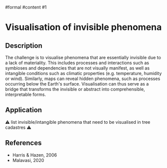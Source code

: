 #formal #content
#1

# Visualisation of invisible phenomena

## Description

The challenge is to visualise phenomena that are essentially invisible due to a lack of materiality. This includes processes and interactions such as symbioses and dependencies that are not visually manifest, as well as intangible conditions such as climatic properties (e.g. temperature, humidity or wind). Similarly, maps can reveal hidden phenomena, such as processes occurring below the Earth's surface. Visualisation can thus serve as a bridge that transforms the invisible or abstract into comprehensible, interpretable forms.

## Application

⚠️ list invisible/intangible phenomena that need to be visualised in tree cadastres ⚠️

## References

- Harris & Hazen, 2006
- Malavasi, 2020

